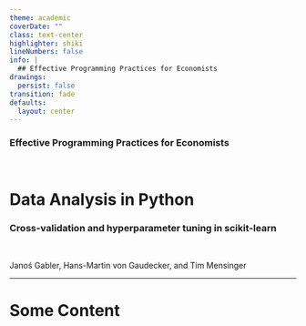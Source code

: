 ```yaml
---
theme: academic
coverDate: ""
class: text-center
highlighter: shiki
lineNumbers: false
info: |
  ## Effective Programming Practices for Economists
drawings:
  persist: false
transition: fade
defaults:
  layout: center
---
```


### Effective Programming Practices for Economists

<br/>

# Data Analysis in Python

### Cross-validation and hyperparameter tuning in scikit-learn

<br/>


Janoś Gabler, Hans-Martin von Gaudecker, and Tim Mensinger

---

# Some Content
